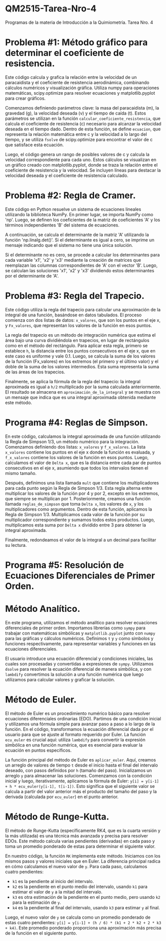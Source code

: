 # QM2515-Tarea-Nro-4
Programas de la materia de Introducción a la Quimiometría. Tarea Nro. 4
# Problema #1: Método gráfico para determinar el coeficiente de resistencia.

Este código calcula y grafica la relación entre la velocidad de un paracaidista y el coeficiente de resistencia aerodinámica, combinando cálculos numéricos y visualización gráfica. Utiliza numpy para operaciones matemáticas, scipy.optimize para resolver ecuaciones y matplotlib.pyplot para crear gráficos.

Comenzamos definiendo parámetros clave: la masa del paracaidista (m), la gravedad (g), la velocidad deseada (v) y el tiempo de caída (t). Estos parámetros se utilizan en la función `calcular_coeficiente_resistencia`, que calcula el coeficiente de resistencia (c) necesario para alcanzar la velocidad deseada en el tiempo dado. Dentro de esta función, se define `ecuacion`, que representa la relación matemática entre c y la velocidad a lo largo del tiempo, y se utiliza `fsolve` de scipy.optimize para encontrar el valor de c que satisface esta ecuación.

Luego, el código genera un rango de posibles valores de c y calcula la velocidad correspondiente para cada uno. Estos cálculos se visualizan en un gráfico creado con matplotlib.pyplot, donde se traza la relación entre el coeficiente de resistencia y la velocidad. Se incluyen líneas para destacar la velocidad deseada y el coeficiente de resistencia calculado.

# Problema #2: Regla de Cramer.

Este código en Python resuelve un sistema de ecuaciones lineales utilizando la biblioteca NumPy. En primer lugar, se importa NumPy como 'np'. Luego, se definen los coeficientes de la matriz de coeficientes 'A' y los términos independientes 'B' del sistema de ecuaciones.

A continuación, se calcula el determinante de la matriz 'A' utilizando la función 'np.linalg.det()'. Si el determinante es igual a cero, se imprime un mensaje indicando que el sistema no tiene una única solución.

Si el determinante no es cero, se procede a calcular los determinantes para cada variable 'x1', 'x2' y 'x3' mediante la creación de matrices que reemplazan las columnas correspondientes de 'A' con el vector 'B'. Luego, se calculan las soluciones 'x1', 'x2' y 'x3' dividiendo estos determinantes por el determinante de 'A'.

# Problema #3: Regla del Trapecio.

Este código utiliza la regla del trapecio para calcular una aproximación de la integral de una función, basándose en datos tabulados. El proceso comienza con dos listas de datos: `x_valores`, que son los puntos en el eje x, y `Fx_valores`, que representan los valores de la función en esos puntos.

La regla del trapecio es un método de integración numérica que estima el área bajo una curva dividiéndola en trapecios, en lugar de rectángulos como en el método del rectángulo. Para aplicar esta regla, primero se establece `h`, la distancia entre los puntos consecutivos en el eje x, que en este caso es uniforme y vale 0.1. Luego, se calcula la suma de los valores de la función (Fx_valores) en los extremos (el primero y el último valor) y el doble de la suma de los valores intermedios. Esta suma representa la suma de las áreas de los trapecios.

Finalmente, se aplica la fórmula de la regla del trapecio: la integral aproximada es igual a `h/2` multiplicado por la suma calculada anteriormente. El resultado se almacena en `aproximación_de_la_integral` y se muestra con un mensaje que indica que es una integral aproximada obtenida mediante este método.


# Programa #4: Reglas de Simpson.

En este código, calculamos la integral aproximada de una función utilizando la Regla de Simpson 1/3, un método numérico para la integración. Comenzamos definiendo dos listas: `x_valores` y `f_x_valores`. La lista `x_valores` contiene los puntos en el eje x donde la función es evaluada, y `f_x_valores` contiene los valores de la función en esos puntos. Luego, calculamos el valor de `Delta x`, que es la distancia entre cada par de puntos consecutivos en el eje x, asumiendo que todos los intervalos tienen el mismo tamaño.

Después, definimos una lista llamada `mult` que contiene los multiplicadores para cada punto según la Regla de Simpson 1/3. Esta regla alterna entre multiplicar los valores de la función por 4 y por 2, excepto en los extremos, que siempre se multiplican por 1. Posteriormente, creamos una función llamada `reglas_de_simpson` que toma `Delta x`, los valores de `x`, y los multiplicadores como argumentos. Dentro de esta función, aplicamos la Regla de Simpson 1/3. Multiplicamos cada valor de la función por su multiplicador correspondiente y sumamos todos estos productos. Luego, multiplicamos esta suma por `Delta x` dividido entre 3 para obtener la integral aproximada.

Finalmente, redondeamos el valor de la integral a un decimal para facilitar su lectura.

# Programa #5: Resolución de Ecuaciones Diferenciales de Primer Orden.

# Método Analítico.

En este programa, utilizamos el método analítico para resolver ecuaciones diferenciales de primer orden. Importamos librerías como `sympy` para trabajar con matemáticas simbólicas y `matplotlib.pyplot` junto con `numpy` para las gráficas y cálculos numéricos. Definimos `t` y `y` como símbolos y funciones respectivamente, para representar variables y funciones en las ecuaciones diferenciales.

El usuario introduce una ecuación diferencial y condiciones iniciales, las cuales son procesadas y convertidas a expresiones de `sympy`. Utilizamos `dsolve` para resolver la ecuación diferencial de manera simbólica, y con `lambdify` convertimos la solución a una función numérica que luego utilizamos para calcular valores y graficar la solución.

# Método de Euler.

El método de Euler es un procedimiento numérico básico para resolver ecuaciones diferenciales ordinarias (EDO). Partimos de una condición inicial y utilizamos una fórmula simple para avanzar paso a paso a lo largo de la función. En el código, transformamos la ecuación diferencial dada por el usuario para que se ajuste al formato requerido por Euler. La función `ecu_euler` es crucial aquí: utiliza `lambdify` para convertir la expresión simbólica en una función numérica, que es esencial para evaluar la ecuación en puntos específicos.

La función principal del método de Euler es `aplicar_euler`. Aquí, creamos un arreglo de valores de tiempo `t` desde el inicio hasta el final del intervalo deseado, con pasos definidos por `h` (tamaño del paso). Inicializamos un arreglo `y` para almacenar las soluciones. Comenzamos con la condición inicial y luego, iterativamente, aplicamos la fórmula de Euler: `y[i] = y[i-1] + h * ecu_euler(y[i-1], t[i-1])`. Esto significa que el siguiente valor se calcula a partir del valor anterior más el producto del tamaño del paso y la derivada (calculada por `ecu_euler`) en el punto anterior.

# Método de Runge-Kutta.

El método de Runge-Kutta (específicamente RK4, que es la cuarta versión y la más utilizada) es una técnica más avanzada y precisa para resolver EDOs. Este método calcula varias pendientes (derivadas) en cada paso y toma un promedio ponderado de estas para determinar el siguiente valor.

En nuestro código, la función `RK` implementa este método. Iniciamos con los mismos pasos y valores iniciales que en Euler. La diferencia principal radica en cómo calculamos el nuevo valor de `y`. Para cada paso, calculamos cuatro pendientes:

- `k1` es la pendiente al inicio del intervalo.
- `k2` es la pendiente en el punto medio del intervalo, usando `k1` para estimar el valor de `y` a la mitad del intervalo.
- `k3` es otra estimación de la pendiente en el punto medio, pero usando `k2` para la estimación de `y`.
- `k4` es la pendiente al final del intervalo, usando `k3` para estimar `y` al final.

Luego, el nuevo valor de `y` se calcula como un promedio ponderado de estas cuatro pendientes: `y[i] = y[i-1] + (h / 6) * (k1 + 2 * k2 + 2 * k3 + k4)`. Este promedio ponderado proporciona una aproximación más precisa de la función en el siguiente punto.
